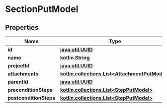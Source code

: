 
# SectionPutModel

## Properties
| Name | Type | Description | Notes |
| ------------ | ------------- | ------------- | ------------- |
| **id** | [**java.util.UUID**](java.util.UUID.md) |  |  |
| **name** | **kotlin.String** |  |  |
| **projectId** | [**java.util.UUID**](java.util.UUID.md) |  |  |
| **attachments** | [**kotlin.collections.List&lt;AttachmentPutModel&gt;**](AttachmentPutModel.md) |  |  |
| **parentId** | [**java.util.UUID**](java.util.UUID.md) |  |  [optional] |
| **preconditionSteps** | [**kotlin.collections.List&lt;StepPutModel&gt;**](StepPutModel.md) |  |  [optional] |
| **postconditionSteps** | [**kotlin.collections.List&lt;StepPutModel&gt;**](StepPutModel.md) |  |  [optional] |



